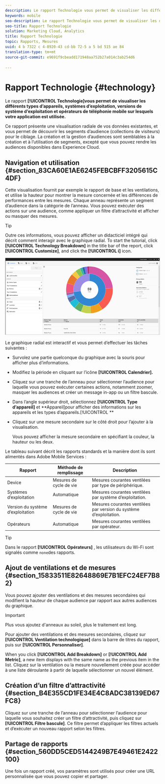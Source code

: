 ```yaml
---
description: Le rapport Technologie vous permet de visualiser les différents types d’appareils, systèmes d’exploitation, versions de système d’exploitation et opérateurs de téléphonie mobile sur lesquels votre application est utilisée.
keywords: mobile
seo-description: Le rapport Technologie vous permet de visualiser les différents types d’appareils, systèmes d’exploitation, versions de système d’exploitation et opérateurs de téléphonie mobile sur lesquels votre application est utilisée.
seo-title: Rapport Technologie
solution: Marketing Cloud, Analytics
title: Rapport Technologie
topic: Rapports, Mesures
uuid: 4 b 7322 c 4-8920-43 cd-bb 72-5 a 5 bd 515 ae 84
translation-type: tm+mt
source-git-commit: e9691f9cbeadd171948aa752b27a014c3ab254d6

---
```



# Rapport Technologie {#technology}

Le rapport **[!UICONTROL Technologie]vous permet de visualiser les différents types d’appareils, systèmes d’exploitation, versions de système d’exploitation et opérateurs de téléphonie mobile sur lesquels votre application est utilisée.**

Ce rapport présente une visualisation radiale de vos données existantes, et vous permet de découvrir les segments d’audience (collections de visiteurs) pour le ciblage. La création et la gestion d’audiences sont semblables à la création et à l’utilisation de segments, excepté que vous pouvez rendre les audiences disponibles dans Experience Cloud.

## Navigation et utilisation {#section_83CA60E1AE6245FEBCBFF3205615C4DF}

Cette visualisation fournit par exemple le rapport de base et les ventilations, et utilise la hauteur pour montrer la mesure concernée et les différences de performances entre les mesures. Chaque anneau représente un segment d’audience dans la catégorie de l’anneau. Vous pouvez exécuter des actions sur une audience, comme appliquer un filtre d’attractivité et afficher ou masquer des mesures.

>[!TIP]
>
>Outre ces informations, vous pouvez afficher un didacticiel intégré qui décrit comment interagir avec le graphique radial. To start the tutorial, click **[!UICONTROL Technology Breakdown]** in the title bar of the report, click **[!UICONTROL Customize]**, and click the **[!UICONTROL i]** icon.

![](assets/report_technology.png)

Le graphique radial est interactif et vous permet d’effectuer les tâches suivantes :

* Survolez une partie quelconque du graphique avec la souris pour afficher plus d’informations.
* Modifiez la période en cliquant sur l’icône **[!UICONTROL Calendrier].**
* Cliquez sur une tranche de l’anneau pour sélectionner l’audience pour laquelle vous pouvez exécuter certaines actions, notamment zoomer, masquer les audiences et créer un message in-app ou un filtre bascule.
* Dans l’angle supérieur droit, sélectionnez **[!UICONTROL Type d’appareil]** et **Appareil]pour afficher des informations sur les appareils et les types d’appareils.[!UICONTROL **

* Cliquez sur une mesure secondaire sur le côté droit pour l’ajouter à la visualisation.

   Vous pouvez afficher la mesure secondaire en spécifiant la couleur, la hauteur ou les deux.

Le tableau suivant décrit les rapports standards et la manière dont ils sont alimentés dans Adobe Mobile Services :

| Rapport | Méthode de remplissage | Description |
|--- |--- |--- |
| Device   | Mesures de cycle de vie | Mesures courantes ventilées par type de périphérique. |
| Systèmes d’exploitation | Automatique | Mesures courantes ventilées par système d’exploitation. |
| Version du système d’exploitation | Mesures de cycle de vie | Mesures courantes ventilées par version du système d’exploitation. |
| Opérateurs | Automatique | Mesures courantes ventilées par opérateur. |

>[!TIP]
>
>Dans le rapport **[!UICONTROL Opérateurs]** , les utilisateurs du Wi-Fi sont signalés comme `none`des rapports.


## Ajout de ventilations et de mesures {#section_15833511E82648869E7B1EFC24EF7B82}

Vous pouvez ajouter des ventilations et des mesures secondaires qui modifient la hauteur de chaque audience par rapport aux autres audiences du graphique.

>[!IMPORTANT]
>
>Plus vous ajoutez d'anneaux au soleil, plus le traitement est long.

Pour ajouter des ventilations et des mesures secondaires, cliquez sur **[!UICONTROL Ventilation technologique]** dans la barre de titres du rapport, puis sur **[!UICONTROL Personnaliser]**.

When you click **[!UICONTROL Add Breakdown]** or **[!UICONTROL Add Metric]**, a new item displays with the same name as the previous item in the list. Cliquez sur la ventilation ou la mesure nouvellement créée pour accéder à une liste déroulante à partir de laquelle sélectionner un nouvel élément.

## Création d’un filtre d’attractivité {#section_B4E355CD1FE34E4C8ADC38139ED67FC8}

Cliquez sur une tranche de l’anneau pour sélectionner l’audience pour laquelle vous souhaitez créer un filtre d’attractivité, puis cliquez sur **[!UICONTROL Filtre bascule]**. Ce filtre permet d’appliquer les filtres actuels et d’exécuter un nouveau rapport selon les filtres.

## Partage de rapports {#section_560DD5CED5144249B7E49461E2422100}

Une fois un rapport créé, vos paramètres sont utilisés pour créer une URL personnalisée que vous pouvez copier et partager.
